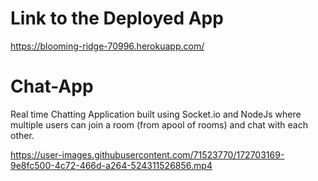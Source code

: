 # Link to the Deployed App
https://blooming-ridge-70996.herokuapp.com/

# Chat-App

Real time Chatting Application built using Socket.io and NodeJs where multiple users can join a room (from apool of rooms) and chat with each other.



https://user-images.githubusercontent.com/71523770/172703169-9e8fc500-4c72-466d-a264-524311526856.mp4


